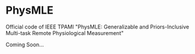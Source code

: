 # PhysMLE
Official code of IEEE TPAMI "PhysMLE: Generalizable and Priors-Inclusive Multi-task Remote Physiological Measurement"

Coming Soon...
